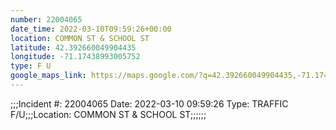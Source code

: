 ```yaml
---
number: 22004065
date_time: 2022-03-10T09:59:26+00:00
location: COMMON ST & SCHOOL ST
latitude: 42.392660049904435
longitude: -71.17438993005752
type: F U
google_maps_link: https://maps.google.com/?q=42.392660049904435,-71.17438993005752
---
```


;;;Incident #: 22004065  Date: 2022-03-10 09:59:26   Type: TRAFFIC F/U;;;Location: COMMON ST & SCHOOL ST;;;;;;
